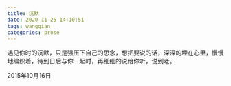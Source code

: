 ```yaml
---
title: 沉默
date: 2020-11-25 14:10:51
tags: wangqian
categories: prose
---
```

​		遇见你时的沉默，只是强压下自己的思念，想把要说的话，深深的埋在心里，慢慢地编织着，待到日后与你一起时，再细细的说给你听，说到老。

2015年10月16日


